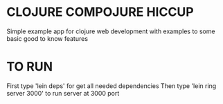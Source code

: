 # CLOJURE COMPOJURE HICCUP

Simple example app for clojure web development with examples to some basic good to know features

# TO RUN
  
First type 'lein deps' for get all needed dependencies
Then type 'lein ring server 3000' to run server at 3000 port
